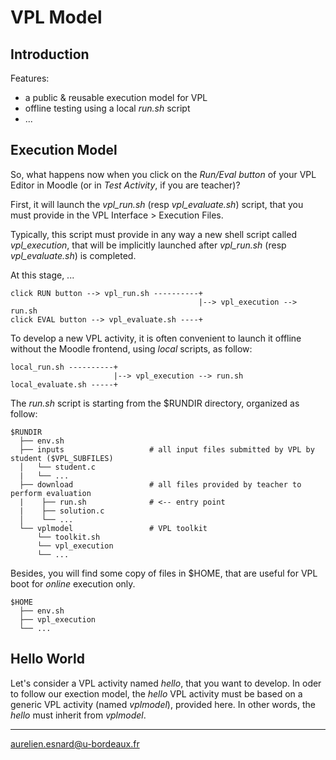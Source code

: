 # VPL Model

## Introduction

Features:

* a public & reusable execution model for VPL
* offline testing using a local *run.sh* script
* ...

## Execution Model

So, what happens now when you click on the *Run/Eval button* of your VPL Editor in Moodle (or in *Test Activity*, if you are teacher)?

First, it will launch the *vpl_run.sh* (resp *vpl_evaluate.sh*) script, that you must provide in the VPL Interface > Execution Files.

Typically, this script must provide in any way a new shell script called *vpl_execution*, that will be implicitly launched after *vpl_run.sh* (resp *vpl_evaluate.sh*) is completed.

At this stage, ...

```text
click RUN button --> vpl_run.sh ----------+
                                          |--> vpl_execution --> run.sh
click EVAL button --> vpl_evaluate.sh ----+
```

To develop a new VPL activity, it is often convenient to launch it offline without the Moodle frontend, using *local* scripts, as follow:

```text
local_run.sh ----------+
                       |--> vpl_execution --> run.sh
local_evaluate.sh -----+
```

The *run.sh* script is starting from the $RUNDIR directory, organized as follow:

```text
$RUNDIR
  ├── env.sh
  ├── inputs                   # all input files submitted by VPL by student ($VPL_SUBFILES)
  │   └── student.c
  |   └── ...
  ├── download                 # all files provided by teacher to perform evaluation
  |    ├── run.sh              # <-- entry point
  |    ├── solution.c
  │    └── ...
  └── vplmodel                 # VPL toolkit
      └── toolkit.sh
      └── vpl_execution
      └── ...
```

Besides, you will find some copy of files in $HOME, that are useful for VPL boot for *online* execution only.

```text
$HOME
  ├── env.sh
  ├── vpl_execution
  └── ...
```

## Hello World

Let's consider a VPL activity named *hello*, that you want to develop. In oder to follow our exection model, the *hello* VPL activity must be based on a generic VPL activity (named *vplmodel*), provided here. In other words, the *hello* must inherit from *vplmodel*.



---
aurelien.esnard@u-bordeaux.fr
